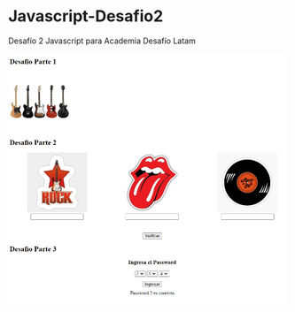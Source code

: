 # Javascript-Desafio2
Desafío 2 Javascript para Academia Desafío Latam

<img src="/assets/img/screenshot.jpg" width="800px">
